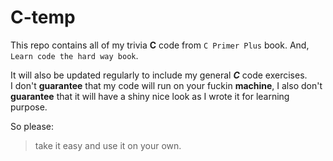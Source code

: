 C-temp
======

This repo contains  all of my trivia **C** code from `C Primer Plus` book. And, `Learn
code the hard way book`.

It will also be updated regularly to include my general ***C*** code exercises.<br>
I don't **guarantee** that my code will run on your fuckin **machine**, I also don't **guarantee** that it will have a shiny nice look as I wrote it for learning purpose.

So please:
  > take it easy and use it on your own.
